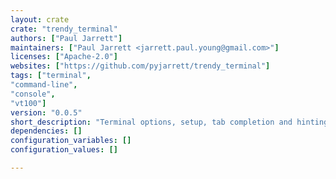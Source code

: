 ```yaml
---
layout: crate
crate: "trendy_terminal"
authors: ["Paul Jarrett"]
maintainers: ["Paul Jarrett <jarrett.paul.young@gmail.com>"]
licenses: ["Apache-2.0"]
websites: ["https://github.com/pyjarrett/trendy_terminal"]
tags: ["terminal",
"command-line",
"console",
"vt100"]
version: "0.0.5"
short_description: "Terminal options, setup, tab completion and hinting."
dependencies: []
configuration_variables: []
configuration_values: []

---
```




